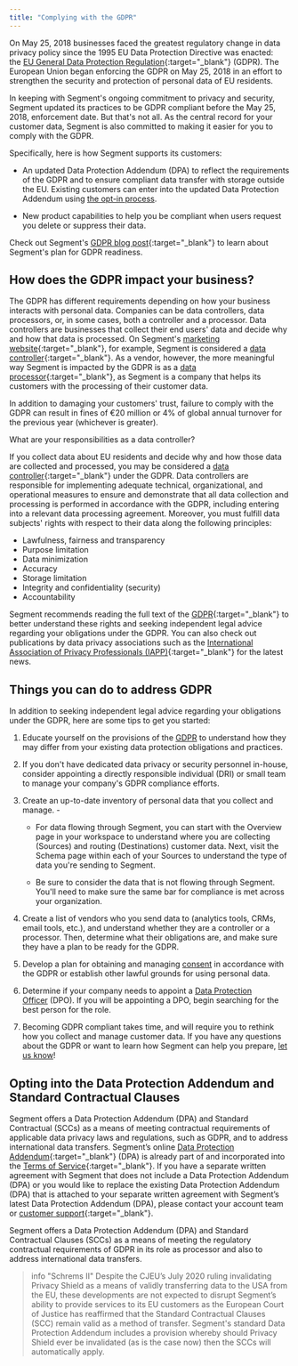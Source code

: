 ```yaml
---
title: "Complying with the GDPR"
---
```


On May 25, 2018 businesses faced the greatest regulatory change in data privacy policy since the 1995 EU Data Protection Directive was enacted: the [EU General Data Protection Regulation](https://ec.europa.eu/info/law/law-topic/data-protection_en){:target="_blank"} (GDPR). The European Union began enforcing the GDPR on May 25, 2018 in an effort to strengthen the security and protection of personal data of EU residents.

In keeping with Segment's ongoing commitment to privacy and security, Segment updated its practices to be GDPR compliant before the May 25, 2018, enforcement date. But that's not all. As the central record for your customer data, Segment is also committed to making it easier for you to comply with the GDPR.

Specifically, here is how Segment supports its customers:

*   An updated Data Protection Addendum (DPA) to reflect the requirements of the GDPR and to ensure compliant data transfer with storage outside the EU. Existing customers can enter into the updated Data Protection Addendum using [the opt-in process](#opting-into-the-data-protection-addendum-and-standard-contractual-clauses).

*   New product capabilities to help you be compliant when users request you delete or suppress their data.


Check out Segment's [GDPR blog post](https://segment.com/blog/segment-and-the-gdpr){:target="_blank"} to learn about Segment's plan for GDPR readiness.

## How does the GDPR impact your business?

The GDPR has different requirements depending on how your business interacts with personal data. Companies can be data controllers, data processors, or, in some cases, both a controller and a processor. Data controllers are businesses that collect their end users' data and decide why and how that data is processed. On Segment's [marketing website](https://segment.com/){:target="_blank"}, for example, Segment is considered a [data controller](https://gdpr-info.eu/art-24-gdpr/){:target="_blank"}. As a vendor, however, the more meaningful way Segment is impacted by the GDPR is as a [data processor](https://gdpr-info.eu/art-28-gdpr/){:target="_blank"}, as Segment is a company that helps its customers with the processing of their customer data.

In addition to damaging your customers' trust, failure to comply with the GDPR can result in fines of €20 million or 4% of global annual turnover for the previous year (whichever is greater).

What are your responsibilities as a data controller?

If you collect data about EU residents and decide why and how those data are collected and processed, you may be considered a [data controller](https://gdpr-info.eu/art-24-gdpr/){:target="_blank"} under the GDPR. Data controllers are responsible for implementing adequate technical, organizational, and operational measures to ensure and demonstrate that all data collection and processing is performed in accordance with the GDPR, including entering into a relevant data processing agreement. Moreover, you must fulfill data subjects' rights with respect to their data along the following principles:

- Lawfulness, fairness and transparency
- Purpose limitation
- Data minimization
- Accuracy
- Storage limitation
- Integrity and confidentiality (security)
- Accountability

Segment recommends reading the full text of the [GDPR](https://gdpr-info.eu/){:target="_blank"} to better understand these rights and seeking independent legal advice regarding your obligations under the GDPR. You can also check out publications by data privacy associations such as the [International Association of Privacy Professionals (IAPP)](https://iapp.org/){:target="_blank"} for the latest news. 

## Things you can do to address GDPR

In addition to seeking independent legal advice regarding your obligations under the GDPR, here are some tips to get you started:

1.  Educate yourself on the provisions of the [GDPR](https://gdpr-info.eu/) to understand how they may differ from your existing data protection obligations and practices.

2.  If you don't have dedicated data privacy or security personnel in-house, consider appointing a directly responsible individual (DRI) or small team to manage your company's GDPR compliance efforts.

3.  Create an up-to-date inventory of personal data that you collect and manage. -

    *   For data flowing through Segment, you can start with the Overview page in your workspace to understand where you are collecting (Sources) and routing (Destinations) customer data. Next, visit the Schema page within each of your Sources to understand the type of data you're sending to Segment.

    *   Be sure to consider the data that is not flowing through Segment. You'll need to make sure the same bar for compliance is met across your organization.

4.  Create a list of vendors who you send data to (analytics tools, CRMs, email tools, etc.), and understand whether they are a controller or a processor. Then, determine what their obligations are, and make sure they have a plan to be ready for the GDPR.

5.  Develop a plan for obtaining and managing [consent](https://gdpr-info.eu/art-7-gdpr/) in accordance with the GDPR or establish other lawful grounds for using personal data.

6.  Determine if your company needs to appoint a [Data Protection Officer](https://gdpr-info.eu/art-37-gdpr/) (DPO). If you will be appointing a DPO, begin searching for the best person for the role.

7.  Becoming GDPR compliant takes time, and will require you to rethink how you collect and manage customer data. If you have any questions about the GDPR or want to learn how Segment can help you prepare, [let us know](https://segment.com/contact/sales)!

## Opting into the Data Protection Addendum and Standard Contractual Clauses

Segment offers a Data Protection Addendum (DPA) and Standard Contractual (SCCs) as a means of meeting contractual requirements of applicable data privacy laws and regulations, such as GDPR, and to address international data transfers. Segment’s online [Data Protection Addendum](https://www.twilio.com/legal/data-protection-addendum){:target="_blank"} (DPA) is already part of and incorporated into the [Terms of Service](https://www.twilio.com/legal/tos){:target="_blank"}. If you have a separate written agreement with Segment that does not include a Data Protection Addendum (DPA) or you would like to replace the existing Data Protection Addendum (DPA) that is attached to your separate written agreement with Segment’s latest Data Protection Addendum (DPA), please contact your account team or [customer support](https://segment.com/help/contact/){:target="_blank"}. 

Segment offers a Data Protection Addendum (DPA) and Standard Contractual Clauses (SCCs) as a means of meeting the regulatory contractual requirements of GDPR in its role as processor and also to address international data transfers. 

> info "Schrems II"
> Despite the CJEU’s July 2020 ruling invalidating Privacy Shield as a means of validly transferring data to the USA from the EU, these developments are not expected to disrupt Segment’s ability to provide services to its EU customers as the European Court of Justice has reaffirmed that the Standard Contractual Clauses (SCC) remain valid as a method of transfer. Segment's standard Data Protection Addendum includes a provision whereby should Privacy Shield ever be invalidated (as is the case now) then the SCCs will automatically apply.
